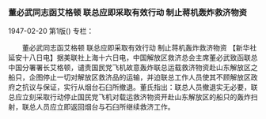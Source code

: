 ### 董必武同志函艾格顿  联总应即采取有效行动  制止蒋机轰炸救济物资

1947-02-20
第1版()
专栏：

　　董必武同志函艾格顿
    联总应即采取有效行动
    制止蒋机轰炸救济物资
    【新华社延安十八日电】据美联社上海十六日电，中国解放区救济总会主席董必武致函联总中国分署署长艾格顿，谴责国民党飞机故意轰炸联总运载救济物资赴山东解放区之船只，企图停止一切对解放区救济品的运输，并迫联总工作人员使其不顾解放区政府之抗议与保证，实行从烟台石臼所撤退。董氏指出：联总人员撤退实无必要，联总应立刻采取行动停止国民党飞机对载运救济物资开赴山东解放区的船只的轰炸扫射，联总人员应立即返回烟台与石臼所继续救济工作。
